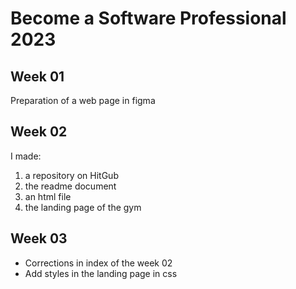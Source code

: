 # Become a Software Professional 2023

## Week 01
Preparation of a web page in figma

## Week 02
I made:
1. a repository on HitGub
2. the readme document
3. an html file
4. the landing page of the gym

## Week 03
- Corrections in index of the week 02
- Add styles in the landing page in css
